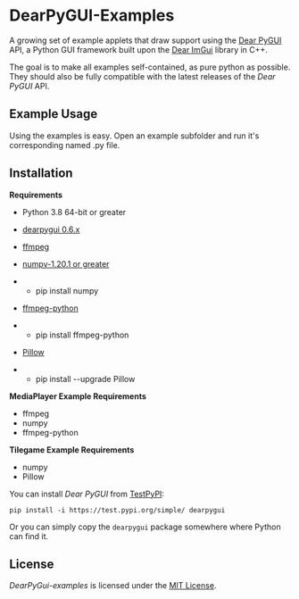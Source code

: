 # DearPyGUI-Examples
A growing set of example applets that draw support using the [Dear PyGUI](https://github.com/hoffstadt/DearPyGui) API, a Python GUI framework built upon the [Dear ImGui](https://github.com/ocornut/imgui) library in C++.

The goal is to make all examples self-contained, as pure python as possible. They should also be fully compatible with the latest releases of the *Dear PyGUI* API.

## Example Usage
Using the examples is easy. Open an example subfolder and run it's corresponding named .py file.

## Installation

**Requirements**
- Python 3.8 64-bit or greater
- [dearpygui 0.6.x](https://github.com/hoffstadt/DearPyGui)

- [ffmpeg](https://ffmpeg.org/)
- [numpy-1.20.1 or greater](https://numpy.org/)
- - pip install numpy
- [ffmpeg-python](https://github.com/kkroening/ffmpeg-python)
- - pip install ffmpeg-python

- [Pillow](https://github.com/python-pillow/Pillow)
- - pip install --upgrade Pillow

**MediaPlayer Example Requirements**
- ffmpeg
- numpy
- ffmpeg-python

**Tilegame Example Requirements**
- numpy
- Pillow

You can install *Dear PyGUI* from [TestPyPI](https://test.pypi.org/project/dearpygui/):
```
pip install -i https://test.pypi.org/simple/ dearpygui
```

Or you can simply copy the `dearpygui` package somewhere where Python can find it.

## License

*DearPyGui-examples* is licensed under the [MIT License](https://github.com/Amorano/dpg-examples/blob/main/LICENSE).
